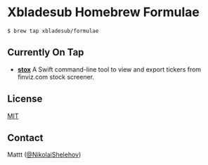 # Xbladesub Homebrew Formulae

```terminal
$ brew tap xbladesub/formulae
```

## Currently On Tap

- **[stox][stox]**
  A Swift command-line tool to view and export tickers from finviz.com stock screener.
  
## License

[MIT](https://opensource.org/licenses/MIT)

## Contact

Mattt ([@NikolaiShelehov](https://twitter.com/NikolaiShelehov))

[stox]: https://github.com/xbladesub/stox
